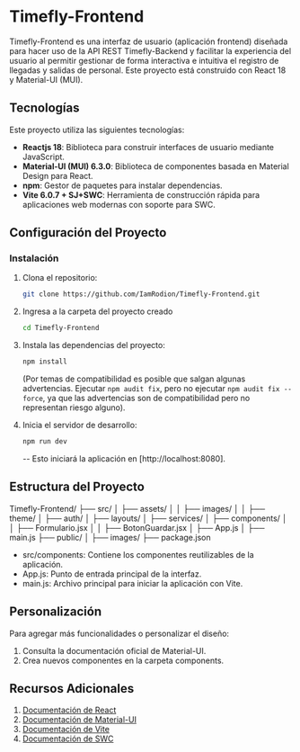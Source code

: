 # Timefly-Frontend

Timefly-Frontend es una interfaz de usuario (aplicación frontend) diseñada para hacer uso de la API REST Timefly-Backend y facilitar la experiencia del usuario al permitir gestionar de forma interactiva e intuitiva el registro de llegadas y salidas de personal. Este proyecto está construido con React 18 y Material-UI (MUI).

## Tecnologías

Este proyecto utiliza las siguientes tecnologías:

- **Reactjs 18**: Biblioteca para construir interfaces de usuario mediante JavaScript.
- **Material-UI (MUI) 6.3.0**: Biblioteca de componentes basada en Material Design para React.
- **npm**: Gestor de paquetes para instalar dependencias.
- **Vite 6.0.7 + SJ+SWC**: Herramienta de construcción rápida para aplicaciones web modernas con soporte para SWC.

## Configuración del Proyecto

### Instalación

1. Clona el repositorio:

    ```sh
    git clone https://github.com/IamRodion/Timefly-Frontend.git
    ```

2. Ingresa a la carpeta del proyecto creado

    ```sh
    cd Timefly-Frontend
    ```

3. Instala las dependencias del proyecto:

    ```sh
    npm install 
    ```

    (Por temas de compatibilidad es posible que salgan algunas advertencias. Ejecutar `npm audit fix`, pero no ejecutar `npm audit fix --force`, ya que las advertencias son de compatibilidad pero no representan riesgo alguno).

4. Inicia el servidor de desarrollo:

    ```sh
    npm run dev
    ```

    -- Esto iniciará la aplicación en [http://localhost:8080].

## Estructura del Proyecto

Timefly-Frontend/
├── src/
│   ├── assets/
│   │   ├── images/
│   │   ├── theme/
│   ├── auth/
│   ├── layouts/
│   ├── services/
│   ├── components/
│   │   ├── Formulario.jsx
│   │   ├── BotonGuardar.jsx
│   ├── App.js
│   ├── main.js
├── public/
│   ├── images/
├── package.json

- src/components: Contiene los componentes reutilizables de la aplicación.
- App.js: Punto de entrada principal de la interfaz.
- main.js: Archivo principal para iniciar la aplicación con Vite.

## Personalización

Para agregar más funcionalidades o personalizar el diseño:
1. Consulta la documentación oficial de Material-UI.
2. Crea nuevos componentes en la carpeta components.

## Recursos Adicionales

1. [Documentación de React](https://reactjs.org/docs/getting-started.html)
2. [Documentación de Material-UI](https://mui.com/getting-started/installation/)
3. [Documentación de Vite](https://vitejs.dev/guide/)
4. [Documentación de SWC](https://swc.rs/docs/getting-started)

